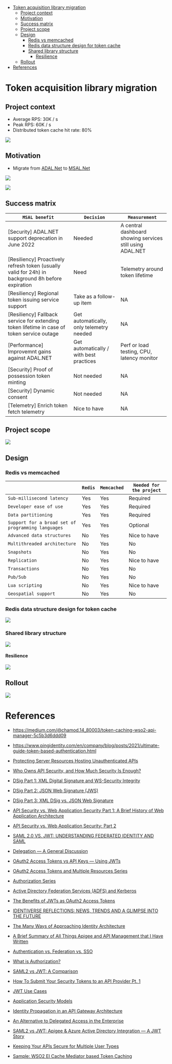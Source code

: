 - [Token acquisition library migration](#token-acquisition-library-migration)
  - [Project context](#project-context)
  - [Motivation](#motivation)
  - [Success matrix](#success-matrix)
  - [Project scope](#project-scope)
  - [Design](#design)
    - [Redis vs memcached](#redis-vs-memcached)
    - [Redis data structure design for token cache](#redis-data-structure-design-for-token-cache)
    - [Shared library structure](#shared-library-structure)
      - [Resilience](#resilience)
  - [Rollout](#rollout)
- [References](#references)

# Token acquisition library migration

## Project context
* Average RPS: 30K / s
* Peak RPS: 60K / s
* Distributed token cache hit rate: 80%

![](../../.gitbook/assets/msalNetFlowchart.png)

## Motivation
* Migrate from [ADAL.Net](https://github.com/AzureAD/azure-activedirectory-library-for-dotnet) to [MSAL.Net](https://github.com/AzureAD/microsoft-authentication-library-for-dotnet)

![](../../.gitbook/assets/adalNetVsMsalNet.png)

![](../../.gitbook/assets/adalNetVsMsalNetAPI.png)

## Success matrix

| `MSAL benefit` | `Decision` | `Measurement` |
|--|--|--|
| [Security] ADAL.NET support deprecation in June 2022 | Needed | A central dashboard showing services still using ADAL.NET |
| [Resiliency] Proactively refresh token (usually valid for 24h) in background 8h before expiration | Need | Telemetry around token lifetime |
| [Resiliency] Regional token issuing service support | Take as a follow-up item | NA |
| [Resiliency] Fallback service for extending token lifetime in case of token service outage  | Get automatically, only telemetry needed | NA |
| [Performance] Improvemnt gains against ADAL.NET | Get automatically / with best practices | Perf or load testing, CPU, latency monitor |
| [Security] Proof of possession token minting | Not needed | NA |
| [Security] Dynamic consent | Not needed | NA |
| [Telemetry] Enrich token fetch telemetry | Nice to have | NA |

## Project scope

![](../../.gitbook/assets/msalMigrationProjectScope.png)

## Design
### Redis vs memcached

|   | `Redis`  | `Memcached` | `Needed for the project`  |
|---|---|---|---|
| `Sub-millisecond latency`  | Yes  | Yes  |  Required |
| `Developer ease of use`  | Yes  | Yes  |  Required |
| `Data partitioning`  | Yes  | Yes  |  Required |
| `Support for a broad set of programming languages`  | Yes  | Yes  | Optional  |
| `Advanced data structures`  | No  | Yes  | Nice to have |
| `Multithreaded architecture`  | No | Yes  | No  |
| `Snapshots`  | No | Yes  | No  |
| `Replication`  | No | Yes  | Nice to have  |
| `Transactions`  | No | Yes  | No  |
| `Pub/Sub`  | No | Yes  | No  |
| `Lua scripting`  | No | Yes  | Nice to have  |
| `Geospatial support`  | No | Yes  | No  |

### Redis data structure design for token cache

![](../../.gitbook/assets/redisTokenCacheDS.png)

### Shared library structure

![](../../.gitbook/assets/msalSharedLibraryStructure.png)

#### Resilience

![](../../.gitbook/assets/msalMultiLayerResilience.png)

## Rollout

![](../../.gitbook/assets/msalRollout.png)


# References
* https://medium.com/@chamod.14_80003/token-caching-wso2-api-manager-5c5b3d6ddd09
* https://www.pingidentity.com/en/company/blog/posts/2021/ultimate-guide-token-based-authentication.html

* [Protecting Server Resources Hosting Unauthenticated APIs](https://medium.com/@robert.broeckelmann/protecting-server-resources-hosting-unauthenticated-apis-d77875db7b8)
* [Who Owns API Security, and How Much Security Is Enough?](https://medium.com/@robert.broeckelmann/nissan-leaf-api-security-who-owns-api-security-and-how-much-security-is-enough-fa467fdb59a1)
* [DSig Part 1: XML Digital Signature and WS-Security Integrity](https://medium.com/@robert.broeckelmann/dsig-part-1-xml-digital-signature-and-ws-security-integrity-225ea3eb894e)
* [DSig Part 2: JSON Web Signature (JWS)](https://medium.com/@robert.broeckelmann/dsig-part-2-json-web-signature-jws-f428d0b5ae40)
* [DSig Part 3: XML DSig vs. JSON Web Signature](https://medium.com/@robert.broeckelmann/dsig-part-3-xml-dsig-vs-json-web-signature-709345c78541)
* [API Security vs. Web Application Security Part 1: A Brief History of Web Application Architecture](https://medium.com/@robert.broeckelmann/api-security-vs-web-application-security-part-1-a-brief-history-of-web-application-architecture-4c8a682a21e)
* [API Security vs. Web Application Security: Part 2](https://medium.com/@robert.broeckelmann/api-security-vs-web-application-security-part-2-e2f327b4b54c)
* [SAML 2.0 VS. JWT: UNDERSTANDING FEDERATED IDENTITY AND SAML](https://medium.com/@robert.broeckelmann/saml-2-0-vs-jwt-understanding-federated-identity-and-saml-a259dff8545c)
* [Delegation — A General Discussion](https://medium.com/@robert.broeckelmann/delegation-a-general-discussion-d0b2ab5a85c7)
* [OAuth2 Access Tokens vs API Keys — Using JWTs](https://medium.com/@robert.broeckelmann/oauth2-access-tokens-vs-api-keys-using-jwts-651f97df9e19)
* [OAuth2 Access Tokens and Multiple Resources Series](https://medium.com/@robert.broeckelmann/oauth2-access-tokens-and-multiple-resources-series-13e467861893)
* [Authorization Series](https://medium.com/@robert.broeckelmann/authorization-series-6b9c5890716c)
* [Active Directory Federation Services (ADFS) and Kerberos](https://medium.com/@robert.broeckelmann/active-directory-federation-services-adfs-and-kerberos-f36c71e13be5)
* [The Benefits of JWTs as OAuth2 Access Tokens](https://medium.com/@robert.broeckelmann/the-benefits-of-jwts-as-oauth2-access-tokens-6ec47dbd2783)
* [IDENTIVERSE REFLECTIONS: NEWS, TRENDS AND A GLIMPSE INTO THE FUTURE](https://medium.com/@robert.broeckelmann/identiverse-reflections-news-trends-and-a-glimpse-into-the-future-d585050b7cf5?readmore=1&source=user_profile---------20-------------------------------)
* [The Many Ways of Approaching Identity Architecture](https://medium.com/@robert.broeckelmann/the-many-ways-of-approaching-identity-architecture-813118077d8a)
* [A Brief Summary of All Things Apigee and API Management that I Have Written](https://medium.com/@robert.broeckelmann/a-brief-summary-of-all-things-apigee-and-api-management-that-i-have-written-46bb71c2d8b9)
* [Authentication vs. Federation vs. SSO](https://medium.com/@robert.broeckelmann/authentication-vs-federation-vs-sso-9586b06b1380)
* [What is Authorization?](https://medium.com/@robert.broeckelmann/what-is-authorization-9977caacc61e)
* [SAML2 vs JWT: A Comparison](https://medium.com/@robert.broeckelmann/saml2-vs-jwt-a-comparison-254bafd98e6)
* [How To Submit Your Security Tokens to an API Provider Pt. 1](https://medium.com/@robert.broeckelmann/how-to-submit-your-security-tokens-to-an-api-provider-pt-1-4a68df35843a)
* [JWT Use Cases](https://medium.com/@robert.broeckelmann/jwt-use-cases-bb94e4e70949)
* [Application Security Models](https://medium.com/@robert.broeckelmann/application-security-models-e5b47fe6ac70)
* [Identity Propagation in an API Gateway Architecture](https://medium.com/@robert.broeckelmann/identity-propagation-in-an-api-gateway-architecture-c0f9bbe9273b)
* [An Alternative to Delegated Access in the Enterprise](https://medium.com/@robert.broeckelmann/an-alternative-to-delegated-access-in-the-enterprise-82023ed423b5?source=user_profile---------63-------------------------------)
* [SAML2 vs JWT: Apigee & Azure Active Directory Integration — A JWT Story](https://medium.com/levvel-consulting/saml2-vs-jwt-apigee-azure-active-directory-integration-a-jwt-story-a3eb00769a1f)
* [Keeping Your APIs Secure for Multiple User Types](https://medium.com/@robert.broeckelmann/keeping-your-apis-secure-for-multiple-user-types-d5c627793c4c)
* [Sample: WSO2 EI Cache Mediator based Token Caching](https://medium.com/@chamilad/sample-wso2-ei-cache-mediator-based-token-caching-3036f2e7e6eb)
